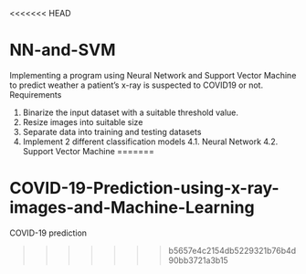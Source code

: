 <<<<<<< HEAD
# NN-and-SVM
Implementing a program using Neural Network and Support Vector Machine to predict weather a patient’s x-ray is suspected to COVID19 or not.
Requirements
1. Binarize the input dataset with a suitable threshold value.
2. Resize images into suitable size 
3. Separate data into training and testing datasets
4. Implement 2 different classification models
  4.1. Neural Network
  4.2. Support Vector Machine
=======
# COVID-19-Prediction-using-x-ray-images-and-Machine-Learning
COVID-19 prediction
>>>>>>> b5657e4c2154db5229321b76b4d90bb3721a3b15
